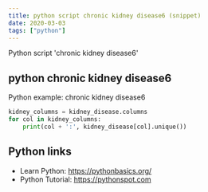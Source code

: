 ```yaml
---
title: python script chronic kidney disease6 (snippet)
date: 2020-03-03
tags: ["python"]
---
```

Python script 'chronic kidney disease6'


## python chronic kidney disease6

Python example: chronic kidney disease6

```python
kidney_columns = kidney_disease.columns
for col in kidney_columns:
    print(col + ':', kidney_disease[col].unique())

```

## Python links

- Learn Python: https://pythonbasics.org/
- Python Tutorial: https://pythonspot.com
